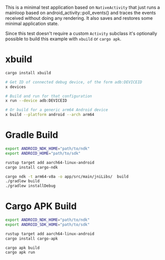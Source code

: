 This is a minimal test application based on `NativeActivity` that just
runs a mainloop based on android_activity::poll_events() and traces
the events received without doing any rendering. It also saves and
restores some minimal application state.

Since this test doesn't require a custom `Activity` subclass it's
optionally possible to build this example with `xbuild` or `cargo apk`.

# xbuild

```bash
cargo install xbuild

# Get ID of connected debug device, of the form adb:DEVICEID
x devices

# Build and run for that configuration
x run --device adb:DEVICEID

# Or build for a generic arm64 Android device
x build --platform android --arch arm64
```

# Gradle Build

```bash
export ANDROID_NDK_HOME="path/to/ndk"
export ANDROID_HOME="path/to/sdk"

rustup target add aarch64-linux-android
cargo install cargo-ndk

cargo ndk -t arm64-v8a -o app/src/main/jniLibs/  build
./gradlew build
./gradlew installDebug
```

# Cargo APK Build

```bash
export ANDROID_NDK_HOME="path/to/ndk"
export ANDROID_SDK_HOME="path/to/sdk"

rustup target add aarch64-linux-android
cargo install cargo-apk

cargo apk build
cargo apk run
```
